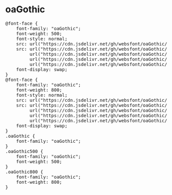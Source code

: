 # oaGothic

<pre>
@font-face {
    font-family: "oaGothic";
    font-weight: 500;
    font-style: normal;
    src: url("https://cdn.jsdelivr.net/gh/websfont/oaGothic/oaGothic-Medium.eot");
    src: url("https://cdn.jsdelivr.net/gh/websfont/oaGothic/oaGothic-Medium.eot?#iefix") format("embedded-opentype"),
         url("https://cdn.jsdelivr.net/gh/websfont/oaGothic/oaGothic-Medium.woff2") format("woff2"),
         url("https://cdn.jsdelivr.net/gh/websfont/oaGothic/oaGothic-Medium.woff") format("woff"),
         url("https://cdn.jsdelivr.net/gh/websfont/oaGothic/oaGothic-Medium.ttf") format("truetype");
    font-display: swap;
}
@font-face {
    font-family: "oaGothic";
    font-weight: 800;
    font-style: normal;
    src: url("https://cdn.jsdelivr.net/gh/websfont/oaGothic/oaGothic-ExtraBold.eot");
    src: url("https://cdn.jsdelivr.net/gh/websfont/oaGothic/oaGothic-ExtraBold.eot?#iefix") format("embedded-opentype"),
         url("https://cdn.jsdelivr.net/gh/websfont/oaGothic/oaGothic-ExtraBold.woff2") format("woff2"),
         url("https://cdn.jsdelivr.net/gh/websfont/oaGothic/oaGothic-ExtraBold.woff") format("woff"),
         url("https://cdn.jsdelivr.net/gh/websfont/oaGothic/oaGothic-ExtraBold.ttf") format("truetype");
    font-display: swap;
}
.oaGothic {
    font-family: "oaGothic";
}
.oaGothic500 {
    font-family: "oaGothic";
    font-weight: 500;
}
.oaGothic800 {
    font-family: "oaGothic";
    font-weight: 800;
}
</pre>
